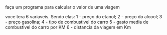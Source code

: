faça um programa para calcular o valor de uma viagem

voce tera 6 variaveis. Sendo elas:
1 - preço do etanol;
2 - preço do alcool;
3 - preço gasolina;
4 - tipo de combustivel do carro
5 - gasto media de combustivel do carro por KM
6 - distancia da viagem em Km
